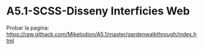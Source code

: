 # A5.1-SCSS-Disseny Interficies Web
Probar la pagina: https://raw.githack.com/Mikelodion/A5.1/master/gardenwalkthrough/index.html
